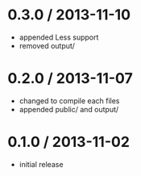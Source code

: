 # 0.3.0 / 2013-11-10

  - appended Less support
  - removed output/

# 0.2.0 / 2013-11-07

  - changed to compile each files
  - appended public/ and output/

# 0.1.0 / 2013-11-02

  - initial release
